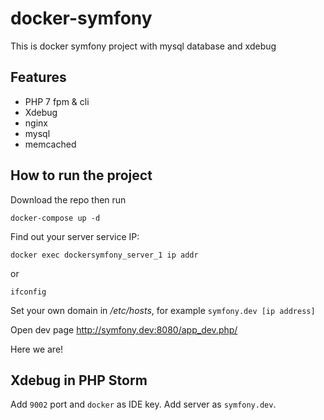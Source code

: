 # docker-symfony
This is docker symfony project with mysql database and xdebug

## Features

- PHP 7 fpm & cli
- Xdebug
- nginx
- mysql
- memcached

## How to run the project

Download the repo then run

` docker-compose up -d `

Find out your server service IP:

`docker exec dockersymfony_server_1 ip addr`

or

`ifconfig`

Set your own domain in _/etc/hosts_, for example `symfony.dev [ip address]`

Open dev page http://symfony.dev:8080/app_dev.php/

Here we are!

## Xdebug in PHP Storm

Add `9002` port and `docker` as IDE key. Add server as `symfony.dev`.
